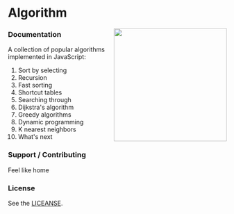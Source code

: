 # Algorithm

<img align="right" height="260" src="https://image.flaticon.com/icons/png/512/1119/1119005.png">

### Documentation

A collection of popular algorithms implemented in JavaScript:

1. Sort by selecting
2. Recursion
3. Fast sorting
4. Shortcut tables
5. Searching through
6. Dijkstra's algorithm
7. Greedy algorithms
8. Dynamic programming
9. K nearest neighbors
10. What's next

### Support / Contributing

Feel like home

### License

See the [LICEANSE](LICEANSE).
